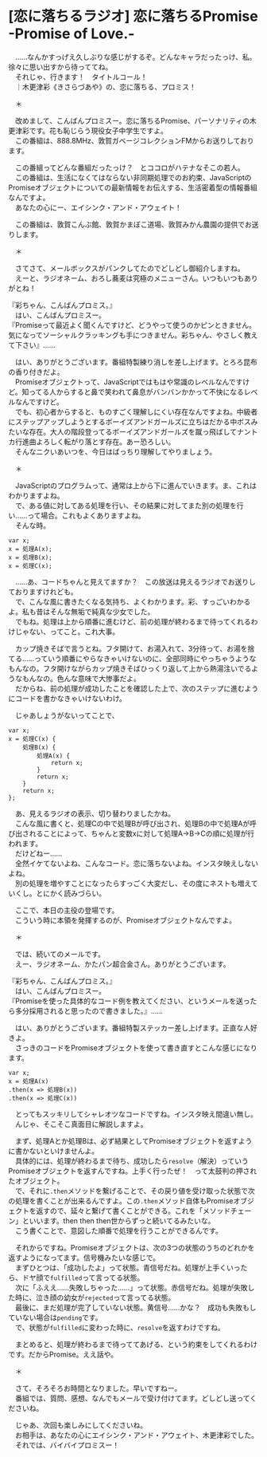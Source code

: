 # [恋に落ちるラジオ] 恋に落ちるPromise -Promise of Love.-

　……なんかすっげえ久しぶりな感じがするぞ。どんなキャラだったっけ、私。徐々に思い出すから待っててね。  
　それじゃ、行きます！　タイトルコール！  
　｜木更津彩《きさらづあや》の、恋に落ちる、プロミス！

　＊

　改めまして、こんばんプロミスー。恋に落ちるPromise、パーソナリティの木更津彩です。花も恥じらう現役女子中学生ですよ。  
　この番組は、888.8MHz、敦賀ガベージコレクションFMからお送りしております。

　この番組ってどんな番組だったっけ？　とココロがハテナなそこの若人。  
　この番組は、生活になくてはならない非同期処理でのお約束、JavaScriptのPromiseオブジェクトについての最新情報をお伝えする、生活密着型の情報番組なんですよ。  
　あなたの心にー、エイシンク・アンド・アウェイト！

　この番組は、敦賀こんぶ館、敦賀かまぼこ道場、敦賀みかん農園の提供でお送りします。

　＊

　さてさて、メールボックスがパンクしてたのでどしどし御紹介しますね。  
　えーと、ラジオネーム、おろし蕎麦は究極のメニューさん。いつもいつもありがとね！

『彩ちゃん、こんばんプロミス。』  
　はい、こんばんプロミスー。  
『Promiseって最近よく聞くんですけど、どうやって使うのかピンときません。気になってソーシャルクラッキングも手につきません。彩ちゃん、やさしく教えて下さい』……

　はい、ありがとうございます。番組特製練り消しを差し上げます。とろろ昆布の香り付きだよ。  
　Promiseオブジェクトって、JavaScriptではもはや常識のレベルなんですけど。知ってる人からすると鼻で笑われて鼻息がバンバンかかって不快になるレベルなんですけど。  
　でも、初心者からすると、ものすごく理解しにくい存在なんですよね。中級者にステップアップしようとするボーイズアンドガールズに立ちはだかる中ボスみたいな存在。大人の階段登ってるボーイズアンドガールズを蹴っ飛ばしてナントカ行進曲よろしく転がり落とす存在。あー恐ろしい。  
　そんなニクいあいつを、今日はばっちり理解してやりましょう。

　＊

　JavaScriptのプログラムって、通常は上から下に進んでいきます。ま、これはわかりますよね。  
　で、ある値に対してある処理を行い、その結果に対してまた別の処理を行い……って場合。これもよくありますよね。  
　そんな時。

```
var x;
x = 処理A(x);
x = 処理B(x);
x = 処理C(x);
```

　……あ、コードちゃんと見えてますか？　この放送は見えるラジオでお送りしておりますけれども。  
　で、こんな風に書きたくなる気持ち、よくわかります。彩、すっごいわかるよ。私も昔はそんな無垢で純真な少女でした。  
　でもね。処理は上から順番に進むけど、前の処理が終わるまで待ってくれるわけじゃない、ってこと。これ大事。

　カップ焼きそばで言うとね。フタ開けて、お湯入れて、3分待って、お湯を捨てる……っていう順番にやらなきゃいけないのに、全部同時にやっちゃうようなもんなの。フタ開けながらカップ焼きそばひっくり返して上から熱湯注いでるようなもんなの。色んな意味で大惨事だよ。  
　だからね、前の処理が成功したことを確認した上で、次のステップに進むようにコードを書かなきゃいけないわけ。

　じゃあしょうがないってことで、

```
var x;
x = 処理C(x) {
    処理B(x) {
        処理A(x) {
            return x;
        }
        return x;
    }
    return x;
};
```

　あ、見えるラジオの表示、切り替わりましたかね。  
　こんな風に書くと、処理Cの中で処理Bが呼び出され、処理Bの中で処理Aが呼び出されることによって、ちゃんと変数xに対して処理A→B→Cの順に処理が行われます。  
　だけどねー……  
　全然イケてないよね、こんなコード。恋に落ちないよね。インスタ映えしないよね。  
　別の処理を増やすことになったらすっごく大変だし、その度にネストも増えていくし。とにかく読みづらい。

　ここで、本日の主役の登場です。  
　こういう時に本領を発揮するのが、Promiseオブジェクトなんですよ。  

　＊

　では、続いてのメールです。  
　えー、ラジオネーム、かたパン超合金さん。ありがとうございます。

『彩ちゃん、こんばんプロミス。』  
　はい、こんばんプロミスー。  
『Promiseを使った具体的なコード例を教えてください、というメールを送ったら多分採用されると思ったので書きました。』……

　はい、ありがとうございます。番組特製ステッカー差し上げます。正直な人好きよ。  
　さっきのコードをPromiseオブジェクトを使って書き直すとこんな感じになります。

```
var x;
x = 処理A(x)
.then(x => 処理B(x))
.then(x => 処理C(x))
```

　とってもスッキリしてシャレオツなコードですね。インスタ映え間違い無し。  
　んじゃ、そこそこ真面目に解説しますよ。

　まず、処理Aとか処理Bは、必ず結果としてPromiseオブジェクトを返すように書かないといけませんよ。  
　具体的には、処理が終わるまで待ち、成功したら`resolve`（解決）っていうPromiseオブジェクトを返すんですね。上手く行ったぜ！　って太鼓判の押されたオブジェクト。  
　で、それに`.then`メソッドを繋げることで、その戻り値を受け取った状態で次の処理を書くことが出来るんですよ。この`.then`メソッド自体もPromiseオブジェクトを返すので、延々と繋げて書くことができる。これを「メソッドチェーン」といいます。then then then世からずっと続いてるみたいな。  
　こう書くことで、意図した順番で処理を行うことができるんです。

　それからですね。Promiseオブジェクトは、次の3つの状態のうちのどれかを返すようになってます。信号機みたいな感じで。  
　まずひとつは、「成功したよ」って状態。青信号だね。処理が上手くいったら、ドヤ顔で`fulfilled`って言ってる状態。  
　次に「ふええ……失敗しちゃった……」って状態。赤信号だね。処理が失敗した時に、泣き顔の幼女が`rejected`って言ってる状態。  
　最後に、まだ処理が完了していない状態。黄信号……かな？　成功も失敗もしていない場合は`pending`です。  
　で、状態が`fulfilled`に変わった時に、`resolve`を返すわけですね。

　まとめると、処理が終わるまで待っててあげる、という約束をしてくれるわけです。だからPromise。ええ話や。

　＊

　さて、そろそろお時間となりました。早いですねー。  
　番組では、質問、感想、なんでもメールで受け付けてます。どしどし送ってくださいね。

　じゃあ、次回も楽しみにしてくださいね。  
　お相手は、あなたの心にエイシンク・アンド・アウェイト、木更津彩でした。  
　それでは、バイバイプロミスー！　